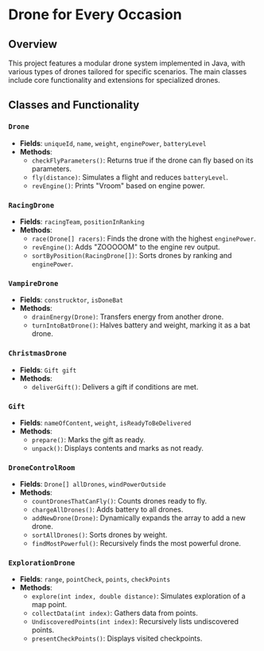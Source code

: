 # Drone for Every Occasion

## Overview
This project features a modular drone system implemented in Java, with various types of drones tailored for specific scenarios. The main classes include core functionality and extensions for specialized drones.

## Classes and Functionality

### `Drone`
- **Fields**: `uniqueId`, `name`, `weight`, `enginePower`, `batteryLevel`
- **Methods**:
  - `checkFlyParameters()`: Returns true if the drone can fly based on its parameters.
  - `fly(distance)`: Simulates a flight and reduces `batteryLevel`.
  - `revEngine()`: Prints "Vroom" based on engine power.

### `RacingDrone`
- **Fields**: `racingTeam`, `positionInRanking`
- **Methods**:
  - `race(Drone[] racers)`: Finds the drone with the highest `enginePower`.
  - `revEngine()`: Adds "ZOOOOOM" to the engine rev output.
  - `sortByPosition(RacingDrone[])`: Sorts drones by ranking and `enginePower`.

### `VampireDrone`
- **Fields**: `construcktor`, `isDoneBat`
- **Methods**:
  - `drainEnergy(Drone)`: Transfers energy from another drone.
  - `turnIntoBatDrone()`: Halves battery and weight, marking it as a bat drone.

### `ChristmasDrone`
- **Fields**: `Gift gift`
- **Methods**:
  - `deliverGift()`: Delivers a gift if conditions are met.

### `Gift`
- **Fields**: `nameOfContent`, `weight`, `isReadyToBeDelivered`
- **Methods**:
  - `prepare()`: Marks the gift as ready.
  - `unpack()`: Displays contents and marks as not ready.

### `DroneControlRoom`
- **Fields**: `Drone[] allDrones`, `windPowerOutside`
- **Methods**:
  - `countDronesThatCanFly()`: Counts drones ready to fly.
  - `chargeAllDrones()`: Adds battery to all drones.
  - `addNewDrone(Drone)`: Dynamically expands the array to add a new drone.
  - `sortAllDrones()`: Sorts drones by weight.
  - `findMostPowerful()`: Recursively finds the most powerful drone.

### `ExplorationDrone`
- **Fields**: `range`, `pointCheck`, `points`, `checkPoints`
- **Methods**:
  - `explore(int index, double distance)`: Simulates exploration of a map point.
  - `collectData(int index)`: Gathers data from points.
  - `UndiscoveredPoints(int index)`: Recursively lists undiscovered points.
  - `presentCheckPoints()`: Displays visited checkpoints.

